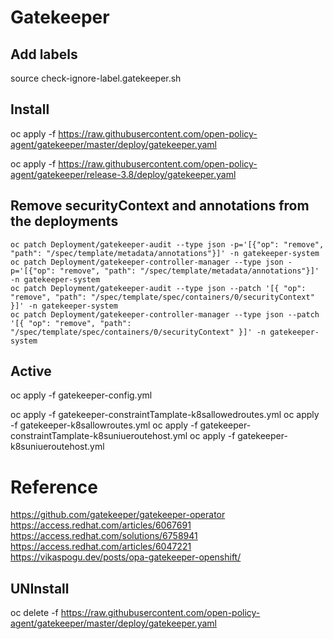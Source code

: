 # Gatekeeper

## Add labels 
source check-ignore-label.gatekeeper.sh

## Install 
oc apply -f https://raw.githubusercontent.com/open-policy-agent/gatekeeper/master/deploy/gatekeeper.yaml

oc apply -f https://raw.githubusercontent.com/open-policy-agent/gatekeeper/release-3.8/deploy/gatekeeper.yaml


## Remove securityContext and annotations from the deployments

    oc patch Deployment/gatekeeper-audit --type json -p='[{"op": "remove", "path": "/spec/template/metadata/annotations"}]' -n gatekeeper-system
    oc patch Deployment/gatekeeper-controller-manager --type json -p='[{"op": "remove", "path": "/spec/template/metadata/annotations"}]' -n gatekeeper-system
    oc patch Deployment/gatekeeper-audit --type json --patch '[{ "op": "remove", "path": "/spec/template/spec/containers/0/securityContext" }]' -n gatekeeper-system
    oc patch Deployment/gatekeeper-controller-manager --type json --patch '[{ "op": "remove", "path": "/spec/template/spec/containers/0/securityContext" }]' -n gatekeeper-system

## Active
oc apply -f gatekeeper-config.yml

oc apply -f gatekeeper-constraintTamplate-k8sallowedroutes.yml
oc apply -f gatekeeper-k8sallowroutes.yml
oc apply -f gatekeeper-constraintTamplate-k8suniueroutehost.yml
oc apply -f gatekeeper-k8suniueroutehost.yml

# Reference
https://github.com/gatekeeper/gatekeeper-operator
https://access.redhat.com/articles/6067691
https://access.redhat.com/solutions/6758941
https://access.redhat.com/articles/6047221
https://vikaspogu.dev/posts/opa-gatekeeper-openshift/

## UNInstall 
oc delete -f https://raw.githubusercontent.com/open-policy-agent/gatekeeper/master/deploy/gatekeeper.yaml
